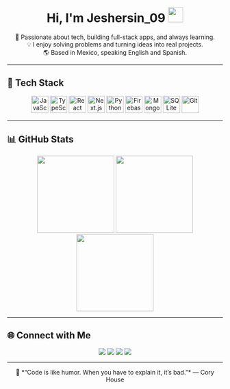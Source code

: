 <h1 align="center">
  <b>Hi, I'm Jeshersin_09</b>
  <img src="https://media.giphy.com/media/hvRJCLFzcasrR4ia7z/giphy.gif" width="35">
</h1>

<p align="center">
  🚀 Passionate about tech, building full-stack apps, and always learning.<br>
  💡 I enjoy solving problems and turning ideas into real projects.<br>
  🌎 Based in Mexico, speaking English and Spanish.
</p>

---

## 🧰 Tech Stack
<p align="center">
  <img src="https://cdn.jsdelivr.net/gh/devicons/devicon/icons/javascript/javascript-original.svg" height="40" alt="JavaScript"/>
  <img src="https://cdn.jsdelivr.net/gh/devicons/devicon/icons/typescript/typescript-original.svg" height="40" alt="TypeScript"/>
  <img src="https://cdn.jsdelivr.net/gh/devicons/devicon/icons/react/react-original.svg" height="40" alt="React"/>
  <img src="https://cdn.jsdelivr.net/gh/devicons/devicon/icons/nextjs/nextjs-original.svg" height="40" alt="Next.js"/>
  <img src="https://cdn.jsdelivr.net/gh/devicons/devicon/icons/python/python-original.svg" height="40" alt="Python"/>
  <img src="https://cdn.jsdelivr.net/gh/devicons/devicon/icons/firebase/firebase-plain.svg" height="40" alt="Firebase"/>
  <img src="https://cdn.jsdelivr.net/gh/devicons/devicon/icons/mongodb/mongodb-original.svg" height="40" alt="MongoDB"/>
  <img src="https://cdn.jsdelivr.net/gh/devicons/devicon/icons/sqlite/sqlite-original.svg" height="40" alt="SQLite"/>
  <img src="https://cdn.jsdelivr.net/gh/devicons/devicon/icons/git/git-original.svg" height="40" alt="Git"/>
</p>

---

## 📊 GitHub Stats

<p align="center">
  <img height="180em" src="https://streak-stats.demolab.com?user=JesherI&theme=tokyonight&hide_border=true"/>
  <img height="180em" src="https://github-readme-stats.vercel.app/api?username=JesherI&show_icons=true&count_private=true&theme=tokyonight&hide_border=true&include_all_commits=true"/>
  <img height="180em" src="https://github-readme-stats.vercel.app/api/top-langs/?username=JesherI&layout=compact&theme=tokyonight&hide_border=true"/>
</p>

---

## 🌐 Connect with Me

<p align="center">
  <a href="https://www.linkedin.com/in/jesherI/" target="_blank"><img src="https://img.shields.io/badge/-LinkedIn-0A66C2?style=for-the-badge&logo=linkedin&logoColor=white"/></a>
  <a href="mailto:jeshermendieta@gmail.com"><img src="https://img.shields.io/badge/-Email-D14836?style=for-the-badge&logo=gmail&logoColor=white"/></a>
  <a href="https://github.com/JesherI"><img src="https://img.shields.io/badge/-GitHub-181717?style=for-the-badge&logo=github&logoColor=white"/></a>
  <a href="https://www.instagram.com/Jesherisn_09/" target="_blank"><img src="https://img.shields.io/badge/-Instagram-E4405F?style=for-the-badge&logo=instagram&logoColor=white"/></a>
</p>

---

<p align="center">
  🧠 *“Code is like humor. When you have to explain it, it’s bad.”* — Cory House
</p>
